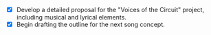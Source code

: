 - [x] Develop a detailed proposal for the "Voices of the Circuit" project, including musical and lyrical elements.
- [x] Begin drafting the outline for the next song concept.